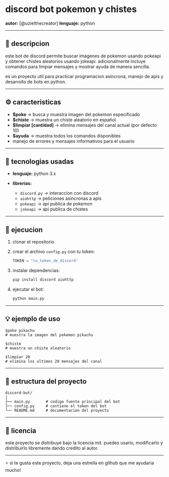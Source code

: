 # discord bot pokemon y chistes

**autor:** [@uzielthecreator]
**lenguaje:** python

---

## 📄 descripcion

este bot de discord permite buscar imagenes de pokemon usando pokeapi y obtener chistes aleatorios usando jokeapi.
adicionalmente incluye comandos para limpiar mensajes y mostrar ayuda de manera sencilla.

es un proyecto util para practicar programacion asincrona, manejo de apis y desarrollo de bots en python.

---

## ⚙️ caracteristicas

* **$poke <nombre>** → busca y muestra imagen del pokemon especificado
* **$chiste** → muestra un chiste aleatorio en español
* **$limpiar [cantidad]** → elimina mensajes del canal actual (por defecto 10)
* **$ayuda** → muestra todos los comandos disponibles
* manejo de errores y mensajes informativos para el usuario

---

## 🧠 tecnologias usadas

* **lenguaje:** python 3.x
* **librerias:**

  * `discord.py` → interaccion con discord
  * `aiohttp` → peticiones asincronas a apis
  * `pokeapi` → api publica de pokemon
  * `jokeapi` → api publica de chistes

---

## 🚀 ejecucion

1. clonar el repositorio
2. crear el archivo `config.py` con tu token:

   ```python
   TOKEN = "tu_token_de_discord"
   ```
3. instalar dependencias:

   ```bash
   pip install discord aiohttp
   ```
4. ejecutar el bot:

   ```bash
   python main.py
   ```

---

## 💡 ejemplo de uso

```text
$poke pikachu
# muestra la imagen del pokemon pikachu

$chiste
# muestra un chiste aleatorio

$limpiar 20
# elimina los ultimos 20 mensajes del canal
```

---

## 🧱 estructura del proyecto

```
discord-bot/
│
├── main.py       # codigo fuente principal del bot
├── config.py     # contiene el token del bot
└── README.md     # documentacion del proyecto
```

---

## 📜 licencia

este proyecto se distribuye bajo la licencia mit.
puedes usarlo, modificarlo y distribuirlo libremente dando credito al autor.

---

⭐ si te gusta este proyecto, deja una estrella en github que me ayudaria mucho!
